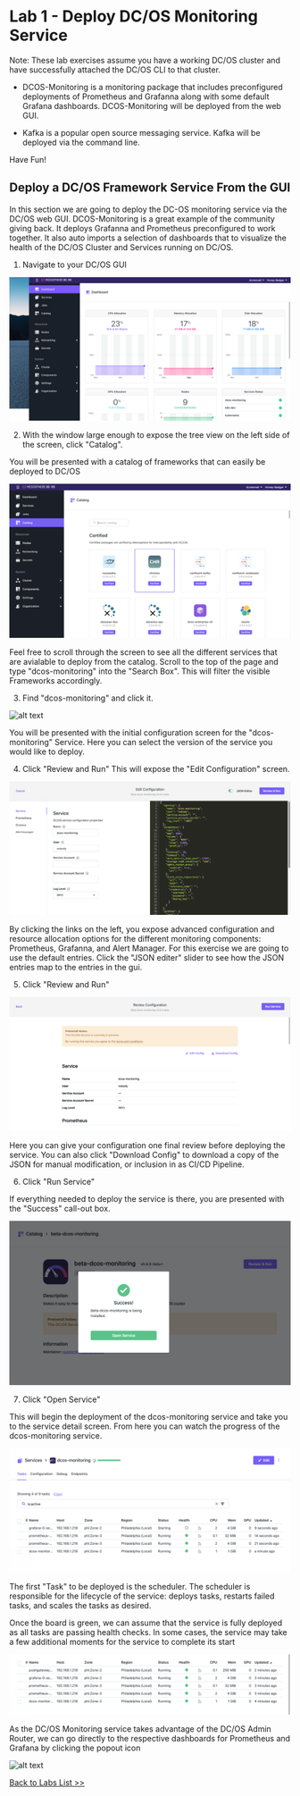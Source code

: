 # Lab 1 - Deploy DC/OS Monitoring Service

Note: These lab exercises assume you have a working DC/OS cluster and have successfully attached the DC/OS CLI to that cluster. 

* DCOS-Monitoring is a monitoring package that includes preconfigured deployments of Prometheus and Grafanna along with some default Grafana dashboards.  DCOS-Monitoring will be deployed from the web GUI.  


* Kafka is a popular open source messaging service.  Kafka will be deployed via the command line.

Have Fun!

## Deploy a DC/OS Framework Service From the GUI
In this section we are going to deploy the DC-OS monitoring service via the DC/OS web GUI.  DCOS-Monitoring is a great example of the community giving back.  It deploys Grafanna and Prometheus preconfigured to work together.  It also auto imports a selection of dashboards that to visualize the health of the DC/OS Cluster and Services running on DC/OS.

1.  Navigate to your DC/OS GUI

![alt text](screenshots/DASHBOARD.png)

2. With the window large enough to expose the tree view on the left side of the screen, click "Catalog".

You will be presented with a catalog of frameworks that can easily be deployed to DC/OS

![alt text](screenshots/CATALOG.png)

Feel free to scroll through the screen to see all the different services that are avialable to deploy from the catalog.  Scroll to the top of the page and type "dcos-monitoring" into the "Search Box".  This will filter the visible Frameworks accordingly.  

3.  Find "dcos-monitoring" and click it.

![alt text](https://github.com/tbaums/dcos-NUAN-labs/blob/master/screenshots/search-dcos-monitoring.png)

You will be presented with the initial configuration screen for the "dcos-monitoring" Service.  Here you can select the version of the service you would like to deploy.  

4. Click "Review and Run" This will expose the "Edit Configuration" screen.

![alt text](screenshots/EDIT-CONFIG.png)

By clicking the links on the left, you expose advanced configuration and resource allocation options for the different monitoring components: Prometheus, Grafanna, and Alert Manager.  For this exercise we are going to use the default entries.  Click the "JSON editer" slider to see how the JSON entries map to the entries in the gui.

5.  Click "Review and Run"

![alt text](screenshots/FINAL.png)

Here you can give your configuration one final review before deploying the service.  You can also click "Download Config" to download a copy of the JSON for manual modification, or inclusion in as CI/CD Pipeline.

6. Click "Run Service"

If everything needed to deploy the service is there, you are presented with the "Success" call-out box.

![alt text](screenshots/SUCCESS.png)

7. Click "Open Service"

This will begin the deployment of the dcos-monitoring service and take you to the service detail screen.  From here you can watch the progress of the dcos-monitoring service.

![alt text](screenshots/SERVICE.png)

The first "Task" to be deployed is the scheduler.  The scheduler is responsible for the lifecycle of the service: deploys tasks, restarts failed tasks, and scales the tasks as desired.

Once the board is green, we can assume that the service is fully deployed as all tasks are passing health checks.  In some cases, the service may take a few additional moments for the service to complete its start

![alt text](screenshots/COMPLETE.png)

As the DC/OS Monitoring service takes advantage of the DC/OS Admin Router, we can go directly to the respective dashboards for Prometheus and Grafana by clicking the popout icon 

![alt text](https://github.com/tbaums/dcos-NUAN-labs/blob/master/screenshots/monitoring-popout.png)

[Back to Labs List >>](https://github.com/tbaums/dcos-NUAN-labs/tree/master/labs)
